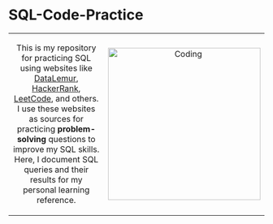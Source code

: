 # SQL-Code-Practice

<table>
  <tr>
    <td align="center" width="60%">
      <p>
        This is my repository for practicing SQL using websites like 
        <a href="https://datalemur.com/">DataLemur</a>, 
        <a href="https://www.hackerrank.com/">HackerRank</a>, 
        <a href="https://leetcode.com/">LeetCode</a>, and others. 
        I use these websites as sources for practicing <strong>problem-solving</strong> 
        questions to improve my SQL skills. Here, I document SQL queries and their 
        results for my personal learning reference.
      </p>
    </td>
    <td align="center" width="40%">
      <img alt="Coding" width="300" src="https://i.pinimg.com/originals/f0/f0/d9/f0f0d932d6e39c7af5aa305cbd8da735.gif">
    </td>
  </tr>
</table>

